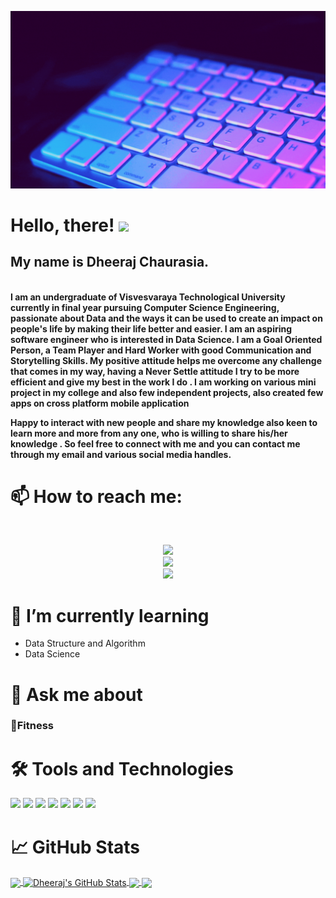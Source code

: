 ![Header](https://github.com/dheeraj24inferno/dheeraj24inferno/blob/master/others/myName.gif "Header")

# Hello, there! <img src="https://raw.githubusercontent.com/MartinHeinz/MartinHeinz/master/wave.gif" width="30px">
## My name is Dheeraj Chaurasia.
<br>
<b>I am an undergraduate of Visvesvaraya Technological University currently in final year pursuing Computer Science Engineering, passionate about Data and the ways it can be used to create an impact on people's life by making their life better and easier. I am an aspiring software engineer who is interested in Data Science. 
I am a Goal Oriented Person, a Team Player and Hard Worker with good Communication and Storytelling Skills. My positive attitude helps me overcome any challenge that comes in my way, having a Never Settle attitude I try to be more efficient and give my best in the work I do .
I am working on various mini project in my college and also few independent projects, also created few apps on cross platform mobile application
  
Happy to interact with new people and share my knowledge also keen to learn more and more from any one, who is willing to share his/her knowledge . So feel free to connect with me and you can contact me through my email and various social media handles.</b>

# 📫 How to reach me:
<br>
<p align='center'>
<a href="https://twitter.com/Dheeraj63973968/"><img height="30" src="https://github.com/WaylonWalker/WaylonWalker/blob/main/icon/twitter.png?raw=true"></a><br>
<a href="https://www.instagram.com/dc.053/"><img height="30" src="https://github.com/WaylonWalker/WaylonWalker/blob/main/icon/instagram.jpg?raw=true"></a><br>
<a href="https://www.linkedin.com/in/dheeraj-chaurasia/"><img height="30" src="https://github.com/WaylonWalker/WaylonWalker/blob/main/icon/linkedin.png?raw=true"></a>
</p>

# 🌱 I’m currently learning 
  <ul>
   <li>Data Structure and Algorithm</li>
   <li>Data Science</li>
  </ul>
  
# 💬 Ask me about
  ### 💪Fitness
  
# 🛠 Tools and Technologies 
![](https://img.shields.io/badge/OS-Linux-informational?style=flat&logo=linux&logoColor=white&color=2bbc8a)
![](https://img.shields.io/badge/Editor-IntelliJ_IDEA-informational?style=flat&logo=intellij-idea&logoColor=white&color=2bbc8a)
![](https://img.shields.io/badge/Code-Python-informational?style=flat&logo=python&logoColor=white&color=2bbc8a)
![](https://img.shields.io/badge/Code-JavaScript-informational?style=flat&logo=javascript&logoColor=white&color=2bbc8a)
![](https://img.shields.io/badge/Code-Make-informational?style=flat&logo=cmake&logoColor=white&color=2bbc8a)
![](https://img.shields.io/badge/Shell-Bash-informational?style=flat&logo=gnu-bash&logoColor=white&color=2bbc8a)
![](https://img.shields.io/badge/Cloud-Digital_Ocean-informational?style=flat&logo=digitalocean&logoColor=white&color=2bbc8a)


 # &#x1f4c8; GitHub Stats

<a href="https://github.com/dc1st17cs053/dc1st17cs053">
  <img align="center" src="https://github-readme-stats.vercel.app/api/top-langs/?username=dheeraj24inferno&hide=java,html&title_color=ffffff&text_color=c9cacc&icon_color=2bbc8a&bg_color=1d1f21" />
</a>
<a href="https://github.com/dc1st17cs053/dc1st17cs053">
  <img align="center" src="https://github-readme-stats.vercel.app/api?username=dheeraj24inferno&show_icons=true&line_height=27&count_private=true&title_color=ffffff&text_color=c9cacc&icon_color=2bbc8a&bg_color=1d1f21" alt="Dheeraj's GitHub Stats" />
</a>

<a href="https://github.com/">
  <img align="center" src="https://github-readme-stats.vercel.app/api/pin/?username=dheeraj24inferno&repo=automatic-certificate-generator&title_color=ffffff&text_color=c9cacc&icon_color=2bbc8a&bg_color=1d1f21" />
</a>


<a href="https://github.com/dheeraj24inferno/cpma-project">
  <img align="center" src="https://github-readme-stats.vercel.app/api/pin/?username=dheeraj24inferno&repo=cpma-project&title_color=ffffff&text_color=c9cacc&icon_color=2bbc8a&bg_color=1d1f21" />
</a>   
<!--
**dheeraj24inferno/dheeraj24inferno** is a ✨ _special_ ✨ repository because its `README.md` (this file) appears on your GitHub profile.

Here are some ideas to get you started:

- 🔭 I’m currently working on ...
-  ...
- 👯 I’m looking to collaborate on ...
- 🤔 I’m looking for help with ...


- 😄 Pronouns: ...
- ⚡ Fun fact: ...


-->
